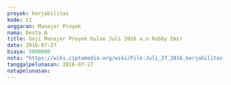 ```yaml
---
proyek: kerjabilitas
kode: C1
anggaran: Manajer Proyek
nama: Desta A
title: Gaji Manajer Proyek bulan Juli 2016 a.n Rubby Emir
date: 2016-07-27
biaya: 5000000
nota: "https://wiki.ciptamedia.org/wiki/File:Juli_27_2016_kerjabilitas_C1_gaji_manajer_proyek_juli_rubby.jpg"
tanggalpelunasan: 2016-07-27
notapelunasan:
---
```

